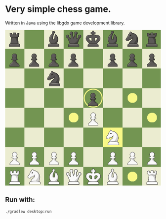 # Very simple chess game.
Written in Java using the libgdx game development library.

![chess](chess.png)

## Run with:
```
./gradlew desktop:run
```
